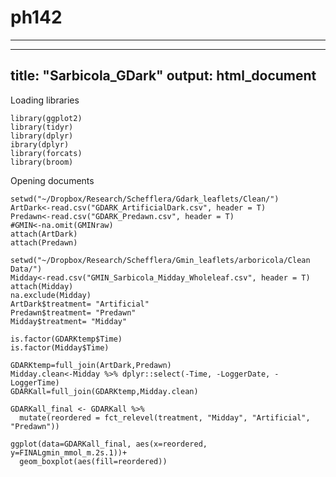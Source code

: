 # ph142

---
---
title: "Sarbicola_GDark"
output: html_document
---

Loading libraries
```{r}
library(ggplot2)
library(tidyr)
library(dplyr)
ibrary(dplyr)
library(forcats)
library(broom)
```

Opening documents
```{r message=FALSE, warning=FALSE}
setwd("~/Dropbox/Research/Schefflera/Gdark_leaflets/Clean/")
ArtDark<-read.csv("GDARK_ArtificialDark.csv", header = T)
Predawn<-read.csv("GDARK_Predawn.csv", header = T)
#GMIN<-na.omit(GMINraw)
attach(ArtDark)
attach(Predawn)

setwd("~/Dropbox/Research/Schefflera/Gmin_leaflets/arboricola/Clean Data/")
Midday<-read.csv("GMIN_Sarbicola_Midday_Wholeleaf.csv", header = T)
attach(Midday)
na.exclude(Midday)
ArtDark$treatment= "Artificial"
Predawn$treatment= "Predawn"
Midday$treatment= "Midday"

is.factor(GDARKtemp$Time)
is.factor(Midday$Time)
```

```{r}
GDARKtemp=full_join(ArtDark,Predawn)
Midday.clean<-Midday %>% dplyr::select(-Time, -LoggerDate, - LoggerTime)
GDARKall=full_join(GDARKtemp,Midday.clean)
```

```{r}
GDARKall_final <- GDARKall %>% 
  mutate(reordered = fct_relevel(treatment, "Midday", "Artificial", "Predawn"))

ggplot(data=GDARKall_final, aes(x=reordered, y=FINALgmin_mmol_m.2s.1))+
  geom_boxplot(aes(fill=reordered))

```
